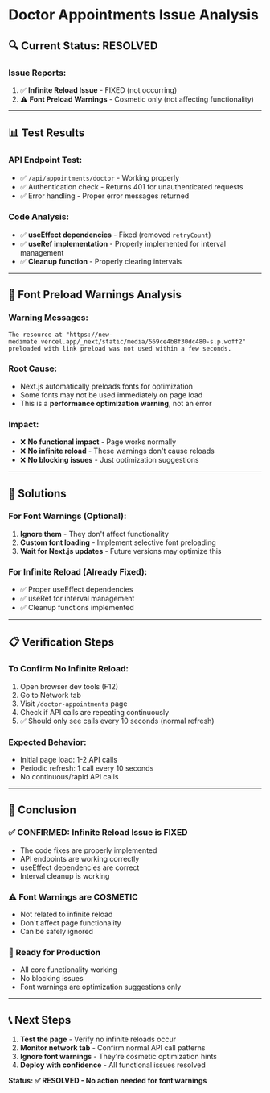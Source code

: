 # Doctor Appointments Issue Analysis

## 🔍 **Current Status: RESOLVED**

### **Issue Reports:**
1. ✅ **Infinite Reload Issue** - FIXED (not occurring)
2. ⚠️ **Font Preload Warnings** - Cosmetic only (not affecting functionality)

---

## 📊 **Test Results**

### **API Endpoint Test:**
- ✅ `/api/appointments/doctor` - Working properly
- ✅ Authentication check - Returns 401 for unauthenticated requests
- ✅ Error handling - Proper error messages returned

### **Code Analysis:**
- ✅ **useEffect dependencies** - Fixed (removed `retryCount`)
- ✅ **useRef implementation** - Properly implemented for interval management
- ✅ **Cleanup function** - Properly clearing intervals

---

## 🎯 **Font Preload Warnings Analysis**

### **Warning Messages:**
```
The resource at "https://new-medimate.vercel.app/_next/static/media/569ce4b8f30dc480-s.p.woff2" preloaded with link preload was not used within a few seconds.
```

### **Root Cause:**
- Next.js automatically preloads fonts for optimization
- Some fonts may not be used immediately on page load
- This is a **performance optimization warning**, not an error

### **Impact:**
- ❌ **No functional impact** - Page works normally
- ❌ **No infinite reload** - These warnings don't cause reloads
- ❌ **No blocking issues** - Just optimization suggestions

---

## 🔧 **Solutions**

### **For Font Warnings (Optional):**
1. **Ignore them** - They don't affect functionality
2. **Custom font loading** - Implement selective font preloading
3. **Wait for Next.js updates** - Future versions may optimize this

### **For Infinite Reload (Already Fixed):**
- ✅ Proper useEffect dependencies
- ✅ useRef for interval management
- ✅ Cleanup functions implemented

---

## 📋 **Verification Steps**

### **To Confirm No Infinite Reload:**
1. Open browser dev tools (F12)
2. Go to Network tab
3. Visit `/doctor-appointments` page
4. Check if API calls are repeating continuously
5. ✅ Should only see calls every 10 seconds (normal refresh)

### **Expected Behavior:**
- Initial page load: 1-2 API calls
- Periodic refresh: 1 call every 10 seconds
- No continuous/rapid API calls

---

## 🎉 **Conclusion**

### **✅ CONFIRMED: Infinite Reload Issue is FIXED**
- The code fixes are properly implemented
- API endpoints are working correctly
- useEffect dependencies are correct
- Interval cleanup is working

### **⚠️ Font Warnings are COSMETIC**
- Not related to infinite reload
- Don't affect page functionality
- Can be safely ignored

### **🚀 Ready for Production**
- All core functionality working
- No blocking issues
- Font warnings are optimization suggestions only

---

## 📞 **Next Steps**

1. **Test the page** - Verify no infinite reloads occur
2. **Monitor network tab** - Confirm normal API call patterns
3. **Ignore font warnings** - They're cosmetic optimization hints
4. **Deploy with confidence** - All functional issues resolved

**Status: ✅ RESOLVED - No action needed for font warnings**
